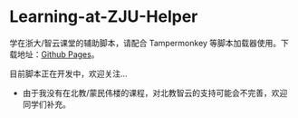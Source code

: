 # Learning-at-ZJU-Helper

学在浙大/智云课堂的辅助脚本，请配合 Tampermonkey 等脚本加载器使用。下载地址：[Github Pages](https://memset0.github.io/Learning-at-ZJU-Helper/user.js)。

目前脚本正在开发中，欢迎关注...

- 由于我没有在北教/蒙民伟楼的课程，对北教智云的支持可能会不完善，欢迎同学们补充。

<!-- The following content is auto-generated, please do not modify directly. -->
<!-- flag -->
